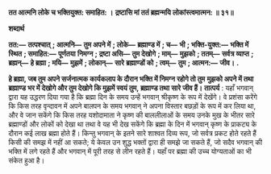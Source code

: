 **तत आत्मनि लोके च भक्तियुक्त: समाहित: ।** **द्रष्टासि मां ततं ब्रह्मन्मयि लोकांस्त्वमात्मन: ॥ ३१॥** 

**शब्दार्थ** 

**तत:—** **तत्पश्चात्** **; आत्मनि—** **तुम अपने में** **; लोके—** **ब्रह्माण्ड में** **; च—** **भी** **; भक्ति-युक्त:—** **भक्ति में स्थित** **; समाहित:—** **पूर्णतया** **निमग्न** **; द्रष्टा असि—** **तुम देखोगे** **; माम्—** **मुझको** **; ततम्—** **सर्वत्र व्याप्त** **; ब्रह्मन्—** **हे ब्रह्मा** **; मयि—** **मुझमें** **; लोकान्—** **सारे** **ब्रह्माण्डों को** **; त्वम्—** **तुम** **; आत्मन:—** **जीव।** **.** 

**हे ब्रह्मा, जब तुम अपने सर्जनात्मक कार्यकलाप के दौरान भक्ति में निमग्न रहोगे तो तुम** **मुझको अपने में तथा ब्रह्माण्ड भर में देखोगे और तुम देखोगे कि मुझमें स्वयं तुम, ब्रह्माण्ड तथा** **सारे जीव हैं।** **तात्पर्य** : यहाँ भगवान् द्वारा यह उद्धरण दिया गया है कि ब्रह्मा दिन के समय उन्हें भगवान् श्रीकृष्ण के रूप में देखेंगे। वे प्रशंसा करेंगे कि किस तरह वृन्दावन में अपने बालपन के समय भगवान् ने अपना विस्तार बछड़ों के रूप में कर लिया था, और वे जान सकेंगे कि किस तरह यशोदामाता ने कृष्ण की बाललीलाओं के समय उनके मुख के भीतर सारे ब्रह्माण्डों और लोकों को देखा था तथा वे यह भी देख सकेंगे कि ब्रह्मा के दिन में भगवान् कृष्ण के प्राकट्य के दौरान कई लाख ब्रह्मा होते हैं। किन्तु भगवान् के इतने सारे शाश्वत दिव्य रूप, जो सर्वत्र प्रकट होते रहते हैं किसी की समझ में नहीं आ सकते; ये केवल उन शुद्ध भक्तों द्वारा ही समझे जा सकते हैं, जो सदैव भगवान् की भक्ति में लगे रहते हैं और भगवान् में पूरी तरह से लीन रहते हैं। यहाँ पर ब्रह्मा की उच्च योग्यताओं का भी संकेत हुआ है।  